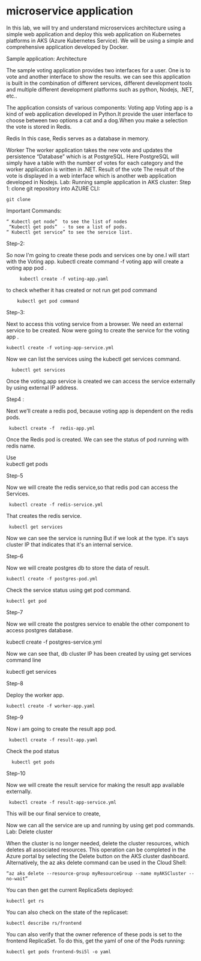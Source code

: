 # microservice application 
In this lab, we will try and understand microservices architecture using a simple web application and deploy this web application on Kubernetes platforms in AKS (Azure Kubernetes Service).
We will be using a simple and comprehensive application developed by Docker. 







Sample application: Architecture 
                     
   
The sample voting application provides two interfaces for a user. One is to vote and another interface to show the results. we can see this application is built in the combination of different services, different development tools and multiple different development platforms such as python, Nodejs, .NET, etc..
 
The application consists of various components:
Voting app
Voting app is a kind of web application developed in Python.It provide the user interface to choose between two options a cat and a dog.When you make a selection the vote is stored in Redis.

Redis
 In this case, Redis serves as a database in memory.


Worker 
      The worker application takes the new vote and updates the persistence “Database”  which is at PostgreSQL. Here PostgreSQL will simply have a table with the number of votes for each category and the worker application is written in .NET.
Result of the vote
    The result of the vote is displayed in a web interface which is another web application developed in Nodejs.
Lab: Running sample application in AKS cluster:
Step 1: clone git repository into AZURE CLI:

    git clone

Important Commands: 
  
    “ Kubectl get node”  to see the list of nodes
     “Kubectl get pods”  - to see a list of pods. 
    “ Kubectl get service” to see the service list.
 

Step-2:
 
   So now I'm going to  create these pods and services one by one.I will start with the Voting app.
 kubectl create command -f voting app will create a voting app pod .
   
         kubectl create -f voting-app.yaml

  to check whether it has created or not run get pod command

        kubectl get pod command

Step-3:

Next  to access this voting service from a browser. We need an external service to be created.
Now were going to create the service for the voting app .
   
    kubectl create -f voting-app-service.yml

Now we can list the services using the kubectl get services command.

      kubectl get services 

Once the voting.app service is created we can access the service externally by using external IP address.

Step4 :

Next we’ll create a redis pod, because voting app is dependent on the redis pods.
 
     kubectl create -f  redis-app.yml

  Once the  Redis pod is created.  We can see the status of pod running with redis name.

Use   
     kubectl get pods 
   

Step-5

Now we will create the redis service,so that  redis pod can  access the Services.

     kubectl create -f redis-service.yml
   
 That creates the redis service. 
       
     kubectl get services 

Now we can see the service is running But if we look at the type. it's says cluster IP that indicates that it's an internal service.

Step-6

Now we will create postgres db to store the data of result.

    kubectl create -f postgres-pod.yml

Check the service status using get pod command.

    kubectl get pod

Step-7

 Now we will create the postgres service to enable the other component to access  postgres database.
 
   kubectl create -f postgres-service.yml


Now we can see that, db cluster IP has been created by using get services command line 

   kubectl get services

Step-8

Deploy the worker app.

    kubectl create -f worker-app.yaml


Step-9

Now i am going to create the result app pod.

     kubectl create -f result-app.yaml

Check the pod status 
     
      kubectl get pods


Step-10

Now we will create the result service for making the result app available externally.
   
     kubectl create -f result-app-service.yml

This will be our  final service to create, 

Now we can all the service are up and running by using get pod commands.
Lab: Delete cluster

When the cluster is no longer needed, delete the cluster resources, which deletes all associated resources. This operation can be completed in the Azure portal by selecting the Delete button on the AKS cluster dashboard. Alternatively, the az aks delete command can be used in the Cloud Shell:

    “az aks delete --resource-group myResourceGroup --name myAKSCluster --no-wait”


You can then get the current ReplicaSets deployed:

    kubectl get rs
    
You can also check on the state of the replicaset:

    kubectl describe rs/frontend    
 You can also verify that the owner reference of these pods is set to the frontend ReplicaSet. To do this, get the yaml of one of the Pods running:

    kubectl get pods frontend-9si5l -o yaml
   

